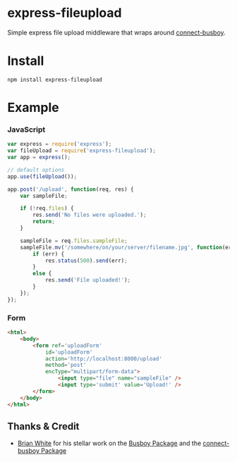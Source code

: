 express-fileupload
===========
Simple express file upload middleware that wraps around [connect-busboy](https://github.com/mscdex/connect-busboy).


Install
=======

    npm install express-fileupload


Example
=======

### JavaScript

```javascript
var express = require('express');
var fileUpload = require('express-fileupload');
var app = express();

// default options
app.use(fileUpload());

app.post('/upload', function(req, res) {
	var sampleFile;

	if (!req.files) {
		res.send('No files were uploaded.');
		return;
	}

	sampleFile = req.files.sampleFile;
	sampleFile.mv('/somewhere/on/your/server/filename.jpg', function(err) {
		if (err) {
			res.status(500).send(err);
		}
		else {
			res.send('File uploaded!');
		}
	});
});
```

### Form
```html
<html>
	<body>
		<form ref='uploadForm' 
			id='uploadForm' 
			action='http://localhost:8000/upload' 
			method='post' 
			encType="multipart/form-data">
				<input type="file" name="sampleFile" />
				<input type='submit' value='Upload!' />
		</form>		
	</body>
</html>
```

## Thanks & Credit

* [Brian White](https://github.com/mscdex) for his stellar work on the [Busboy Package](https://github.com/mscdex/busboy) and the [connect-busboy Package](https://github.com/mscdex/connect-busboy)

